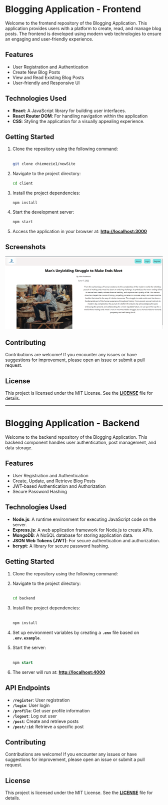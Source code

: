 # **Blogging Application - Frontend**

Welcome to the frontend repository of the Blogging Application. This application provides users with a platform to create, read, and manage blog posts. The frontend is developed using modern web technologies to ensure an engaging and user-friendly experience.

## **Features**

- User Registration and Authentication
- Create New Blog Posts
- View and Read Existing Blog Posts
- User-friendly and Responsive UI

## **Technologies Used**

- **React**: A JavaScript library for building user interfaces.
- **React Router DOM**: For handling navigation within the application
- **CSS**: Styling the application for a visually appealing experience.

## **Getting Started**

1. Clone the repository using the following command:
    
    ```bash
    
    git clone chiemezie1/newSite
    
    ```
    
2. Navigate to the project directory:
    
    ```bash
    cd client
    
    ```
    
3. Install the project dependencies:
    
    ```
    npm install
    
    ```
    
4. Start the development server:
    
    ```bash
    npm start
    
    ```
    
5. Access the application in your browser at: **[http://localhost:3000](http://localhost:3000/)**

## **Screenshots**

![HOME PAGE](https://github.com/chiemezie1/newSite/blob/main/client/public/Screenshot%202023-08-10%20202229.png)

## **Contributing**

Contributions are welcome! If you encounter any issues or have suggestions for improvement, please open an issue or submit a pull request.

## **License**

This project is licensed under the MIT License. See the **[LICENSE](https://chat.openai.com/c/LICENSE)** file for details.

---

# **Blogging Application - Backend**

Welcome to the backend repository of the Blogging Application. This backend component handles user authentication, post management, and data storage.

## **Features**

- User Registration and Authentication
- Create, Update, and Retrieve Blog Posts
- JWT-based Authentication and Authorization
- Secure Password Hashing

## **Technologies Used**

- **Node.js**: A runtime environment for executing JavaScript code on the server.
- **Express.js**: A web application framework for Node.js to create APIs.
- **MongoDB**: A NoSQL database for storing application data.
- **JSON Web Tokens (JWT)**: For secure authentication and authorization.
- **bcrypt**: A library for secure password hashing.

## **Getting Started**

1. Clone the repository using the following command:
2. Navigate to the project directory:
    
    ```bash
    
    cd backend
    
    ```
    
3. Install the project dependencies:
    
    ```bash
    
    npm install
    
    ```
    
4. Set up environment variables by creating a **`.env`** file based on **`.env.example`**.
5. Start the server:
    
    ```sql
    
    npm start
    
    ```
    
6. The server will run at: **[http://localhost:4000](http://localhost:4000/)**

## **API Endpoints**

- **`/register`**: User registration
- **`/login`**: User login
- **`/profile`**: Get user profile information
- **`/logout`**: Log out user
- **`/post`**: Create and retrieve posts
- **`/post/:id`**: Retrieve a specific post

## **Contributing**

Contributions are welcome! If you encounter any issues or have suggestions for improvement, please open an issue or submit a pull request.

## **License**

This project is licensed under the MIT License. See the **[LICENSE](https://chat.openai.com/c/LICENSE)** file for details.
